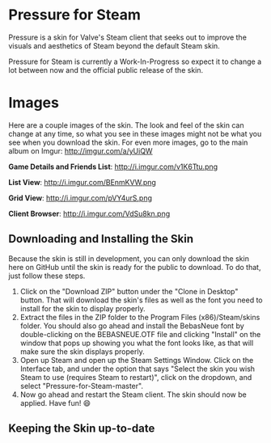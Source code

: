 Pressure for Steam
==================

Pressure is a skin for Valve's Steam client that seeks out to improve the visuals and aesthetics of Steam beyond the default Steam skin. 

Pressure for Steam is currently a Work-In-Progress so expect it to change a lot between now and the official public release of the skin.


Images
=================
Here are a couple images of the skin. The look and feel of the skin can change at any time, so what you see in these images might not be what you see when you download the skin. For even more images, go to the main album on Imgur: http://imgur.com/a/yUiQW

**Game Details and Friends List**: http://i.imgur.com/v1K6Ttu.png

**List View**: http://i.imgur.com/BEnmKVW.png

**Grid View**: http://i.imgur.com/pVY4urS.png

**Client Browser**: http://i.imgur.com/VdSu8kn.png

## Downloading and Installing the Skin

Because the skin is still in development, you can only download the skin here on GitHub until the skin is ready for the public to download.  To do that, just follow these steps. 

1. Click on the "Download ZIP" button under the "Clone in Desktop" button. That will download the skin's files as well as the font you need to install for the skin to display properly.
2. Extract the files in the ZIP folder to the Program Files (x86)/Steam/skins folder. You should also go ahead and install the BebasNeue font by double-clicking on the BEBASNEUE.OTF file and clicking "Install" on the window that pops up showing you what the font looks like, as that will make sure the skin displays properly. 
3. Open up Steam and open up the Steam Settings Window. Click on the Interface tab, and under the option that says "Select the skin you wish Steam to use (requires Steam to restart)", click on the dropdown, and select "Pressure-for-Steam-master". 
4. Now go ahead and restart the Steam client. The skin should now be applied. Have fun! :smile:

## Keeping the Skin up-to-date
